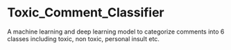# Toxic_Comment_Classifier
A machine learning and deep learning model to categorize comments into 6 classes including toxic, non toxic, personal insult etc.
